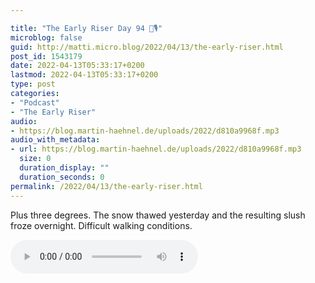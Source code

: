 ```yaml
---

title: "The Early Riser Day 94 🌅🎙"
microblog: false
guid: http://matti.micro.blog/2022/04/13/the-early-riser.html
post_id: 1543179
date: 2022-04-13T05:33:17+0200
lastmod: 2022-04-13T05:33:17+0200
type: post
categories:
- "Podcast"
- "The Early Riser"
audio:
- https://blog.martin-haehnel.de/uploads/2022/d810a9968f.mp3
audio_with_metadata:
- url: https://blog.martin-haehnel.de/uploads/2022/d810a9968f.mp3
  size: 0
  duration_display: ""
  duration_seconds: 0
permalink: /2022/04/13/the-early-riser.html
---
```

Plus three degrees. The snow thawed yesterday and the resulting slush froze overnight. Difficult walking conditions.

<audio controls="controls" src="https://blog.martin-haehnel.de/uploads/2022/d810a9968f.mp3" preload="metadata" />
